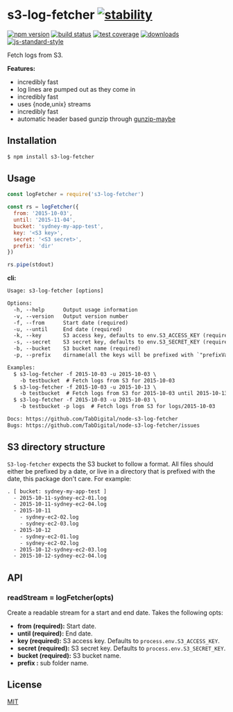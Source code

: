 # s3-log-fetcher [![stability][0]][1]
[![npm version][2]][3] [![build status][4]][5] [![test coverage][6]][7]
[![downloads][8]][9] [![js-standard-style][10]][11]

Fetch logs from S3.

__Features:__
- incredibly fast
- log lines are pumped out as they come in
- incredibly fast
- uses {node,unix} streams
- incredibly fast
- automatic header based gunzip through
  [gunzip-maybe](https://github.com/mafintosh/gunzip-maybe)

## Installation
```sh
$ npm install s3-log-fetcher
```

## Usage
```js
const logFetcher = require('s3-log-fetcher')

const rs = logFetcher({
  from: '2015-10-03',
  until: '2015-11-04',
  bucket: 'sydney-my-app-test',
  key: '<S3 key>',
  secret: '<S3 secret>',
  prefix: 'dir'
})

rs.pipe(stdout)
```

__cli:__
```txt
Usage: s3-log-fetcher [options]

Options:
  -h, --help      Output usage information
  -v, --version   Output version number
  -f, --from      Start date (required)
  -u, --until     End date (required)
  -k, --key       S3 access key, defaults to env.S3_ACCESS_KEY (required)
  -s, --secret    S3 secret key, defaults to env.S3_SECRET_KEY (required)
  -b, --bucket    S3 bucket name (required)
  -p, --prefix    dirname(all the keys will be prefixed with `"prefixValue" + "/"`)

Examples:
  $ s3-log-fetcher -f 2015-10-03 -u 2015-10-03 \
    -b testbucket  # Fetch logs from S3 for 2015-10-03
  $ s3-log-fetcher -f 2015-10-03 -u 2015-10-13 \
    -b testbucket  # Fetch logs from S3 for 2015-10-03 until 2015-10-13
  $ s3-log-fetcher -f 2015-10-03 -u 2015-10-03 \
    -b testbucket -p logs  # Fetch logs from S3 for logs/2015-10-03

Docs: https://github.com/TabDigital/node-s3-log-fetcher
Bugs: https://github.com/TabDigital/node-s3-log-fetcher/issues
```

## S3 directory structure
`S3-log-fetcher` expects the S3 bucket to follow a format. All files should
either be prefixed by a date, or live in a directory that is prefixed with the
date, this package don't care. For example:
```txt
. [ bucket: sydney-my-app-test ]
  - 2015-10-11-sydney-ec2-01.log
  - 2015-10-11-sydney-ec2-04.log
  - 2015-10-11
    - sydney-ec2-02.log
    - sydney-ec2-03.log
  - 2015-10-12
    - sydney-ec2-01.log
    - sydney-ec2-02.log
  - 2015-10-12-sydney-ec2-03.log
  - 2015-10-12-sydney-ec2-04.log
```

## API
### readStream = logFetcher(opts)
Create a readable stream for a start and end date. Takes the following opts:
- __from (required):__ Start date.
- __until (required):__ End date.
- __key (required):__ S3 access key. Defaults to `process.env.S3_ACCESS_KEY`.
- __secret (required):__ S3 secret key. Defaults to
  `process.env.S3_SECRET_KEY`.
- __bucket (required):__ S3 bucket name.
- __prefix :__ sub folder name.

## License
[MIT](https://tldrlegal.com/license/mit-license)

[0]: https://img.shields.io/badge/stability-experimental-orange.svg?style=flat-square
[1]: https://nodejs.org/api/documentation.html#documentation_stability_index
[2]: https://img.shields.io/npm/v/s3-log-fetcher.svg?style=flat-square
[3]: https://npmjs.org/package/node-s3-log-fetcher
[4]: https://img.shields.io/travis/TabDigital/node-s3-log-fetcher/master.svg?style=flat-square
[5]: https://travis-ci.org/TabDigital/node-s3-log-fetcher
[6]: https://img.shields.io/codecov/c/github/TabDigital/node-s3-log-fetcher/master.svg?style=flat-square
[7]: https://codecov.io/github/TabDigital/node-s3-log-fetcher
[8]: http://img.shields.io/npm/dm/node-s3-log-fetcher.svg?style=flat-square
[9]: https://npmjs.org/package/node-s3-log-fetcher
[10]: https://img.shields.io/badge/code%20style-standard-brightgreen.svg?style=flat-square
[11]: https://github.com/feross/standard

